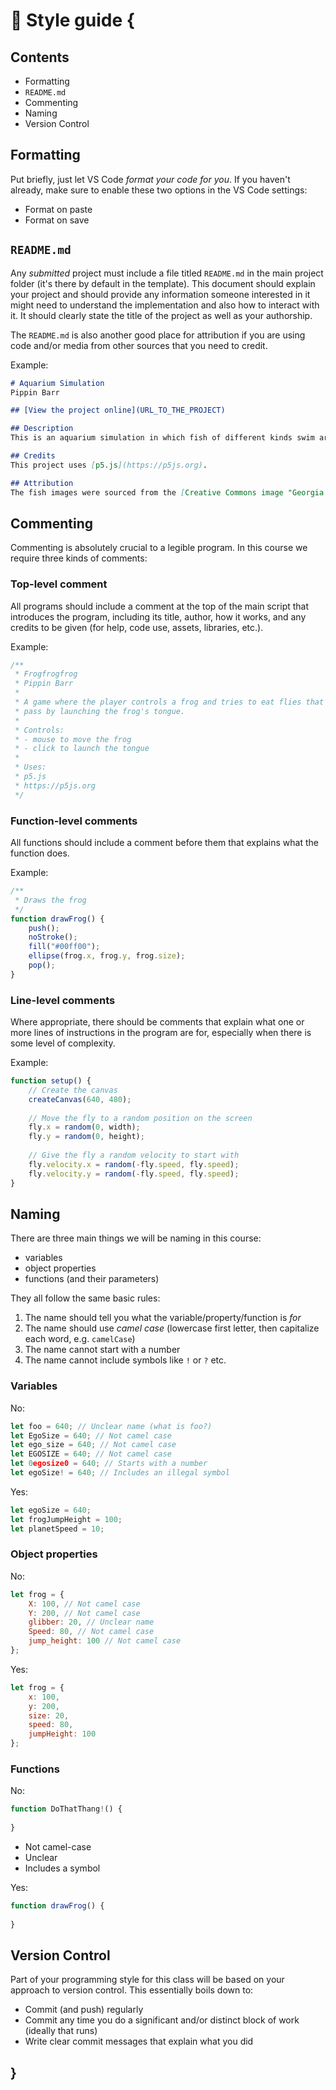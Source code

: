 # 🎀 Style guide {
    
## Contents

- Formatting
- `README.md`
- Commenting
- Naming
- Version Control
    
## Formatting

Put briefly, just let VS Code *format your code for you*. If you haven't already, make sure to enable these two options in the VS Code settings:

- Format on paste
- Format on save

## `README.md`

Any *submitted* project must include a file titled `README.md` in the main project folder (it's there by default in the template). This document should explain your project and should provide any information someone interested in it might need to understand the implementation and also how to interact with it. It should clearly state the title of the project as well as your authorship.

The `README.md` is also another good place for attribution if you are using code and/or media from other sources that you need to credit.

Example:

```md
# Aquarium Simulation
Pippin Barr

## [View the project online](URL_TO_THE_PROJECT)

## Description
This is an aquarium simulation in which fish of different kinds swim around on the canvas. The user can interact with the fish by clicking on them to make them grow (as if feeding them). Over time the fish shrink, so the you will need to keep busy clicking to keep them alive!

## Credits
This project uses [p5.js](https://p5js.org).

## Attribution
The fish images were sourced from the [Creative Commons image "Georgia Aquarium Fish"](https://search.creativecommons.org/photos/96f6f770-eac1-488c-8abb-16bee7bcc874) by Mike Johnston which is licensed with CC BY 2.0. To view a copy of this license, visit https://creativecommons.org/licenses/by/2.0/.
```

## Commenting

Commenting is absolutely crucial to a legible program. In this course we require three kinds of comments:

### Top-level comment

All programs should include a comment at the top of the main script that introduces the program, including its title, author, how it works, and any credits to be given (for help, code use, assets, libraries, etc.).

Example:

```javascript
/**
 * Frogfrogfrog
 * Pippin Barr
 * 
 * A game where the player controls a frog and tries to eat flies that
 * pass by launching the frog's tongue.
 * 
 * Controls: 
 * - mouse to move the frog
 * - click to launch the tongue
 * 
 * Uses:
 * p5.js
 * https://p5js.org
 */
```

### Function-level comments

All functions should include a comment before them that explains what the function does.

Example:

```javascript
/**
 * Draws the frog
 */
function drawFrog() {
    push();
    noStroke();
    fill("#00ff00");
    ellipse(frog.x, frog.y, frog.size);
    pop();
}
```

### Line-level comments

Where appropriate, there should be comments that explain what one or more lines of instructions in the program are for, especially when there is some level of complexity.

Example:

```javascript
function setup() {
    // Create the canvas
    createCanvas(640, 480);
    
    // Move the fly to a random position on the screen
    fly.x = random(0, width);
    fly.y = random(0, height);
    
    // Give the fly a random velocity to start with
    fly.velocity.x = random(-fly.speed, fly.speed);
    fly.velocity.y = random(-fly.speed, fly.speed);
}
```

## Naming

There are three main things we will be naming in this course:

- variables
- object properties
- functions (and their parameters)

They all follow the same basic rules:

1. The name should tell you what the variable/property/function is *for*
2. The name should use *camel case* (lowercase first letter, then capitalize each word, e.g. `camelCase`)
3. The name cannot start with a number
4. The name cannot include symbols like `!` or `?` etc.

### Variables

No:

```javascript
let foo = 640; // Unclear name (what is foo?)
let EgoSize = 640; // Not camel case
let ego_size = 640; // Not camel case
let EGOSIZE = 640; // Not camel case
let 0egosize0 = 640; // Starts with a number
let egoSize! = 640; // Includes an illegal symbol
```

Yes:

```javascript
let egoSize = 640;
let frogJumpHeight = 100;
let planetSpeed = 10;
```

### Object properties

No:

```javascript
let frog = {
    X: 100, // Not camel case
    Y: 200, // Not camel case
    glibber: 20, // Unclear name
    Speed: 80, // Not camel case
    jump_height: 100 // Not camel case   
};
```

Yes:

```javascript
let frog = {
    x: 100,
    y: 200,
    size: 20,
    speed: 80,
    jumpHeight: 100
};
```

### Functions

No:

```javascript
function DoThatThang!() {
    
}
```

- Not camel-case
- Unclear
- Includes a symbol

Yes:

```javascript
function drawFrog() {
    
}
```

## Version Control

Part of your programming style for this class will be based on your approach to version control. This essentially boils down to:

- Commit (and push) regularly
- Commit any time you do a significant and/or distinct block of work (ideally that runs)
- Write clear commit messages that explain what you did

    
## }